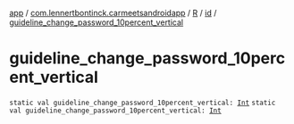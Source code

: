 [app](../../../index.md) / [com.lennertbontinck.carmeetsandroidapp](../../index.md) / [R](../index.md) / [id](index.md) / [guideline_change_password_10percent_vertical](./guideline_change_password_10percent_vertical.md)

# guideline_change_password_10percent_vertical

`static val guideline_change_password_10percent_vertical: `[`Int`](https://kotlinlang.org/api/latest/jvm/stdlib/kotlin/-int/index.html)
`static val guideline_change_password_10percent_vertical: `[`Int`](https://kotlinlang.org/api/latest/jvm/stdlib/kotlin/-int/index.html)